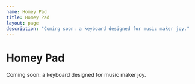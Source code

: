 ```yaml
---
name: Homey Pad
title: Homey Pad
layout: page
description: "Coming soon: a keyboard designed for music maker joy."
---
```

# Homey Pad

Coming soon: a keyboard designed for music maker joy.
